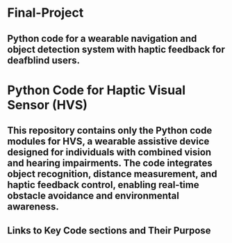# Final-Project
Python code for a wearable navigation and object detection system with haptic feedback for deafblind users.
---
# Python Code for Haptic Visual Sensor (HVS)
This repository contains only the **Python code modules** for HVS, a wearable assistive device designed for individuals with combined vision and hearing impairments. The code integrates object recognition, distance measurement, and haptic feedback control, enabling real-time obstacle avoidance and environmental awareness.
---
## Links to Key Code sections and Their Purpose
